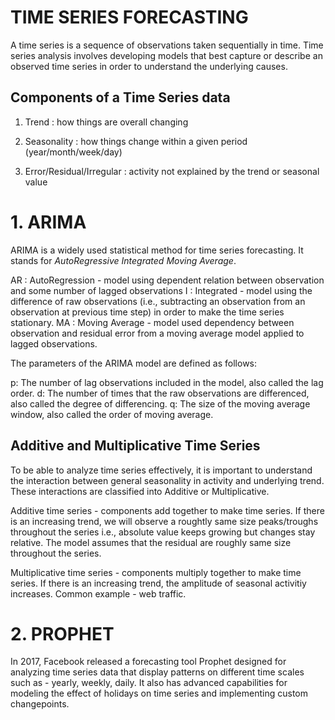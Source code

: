 # TIME SERIES FORECASTING

A time series is a sequence of observations taken sequentially in time. Time series analysis involves developing models that best capture or describe an observed time series in order to understand the underlying causes.

## Components of a Time Series data
1. Trend : how things are overall changing

2. Seasonality : how things change within a given period (year/month/week/day)

3. Error/Residual/Irregular : activity not explained by the trend or seasonal value

# 1. ARIMA

ARIMA is a widely used statistical method for time series forecasting. It stands for *AutoRegressive Integrated Moving Average*. 

AR : AutoRegression - model using dependent relation between observation and some number of lagged observations
I  : Integrated - model using the difference of raw observations (i.e., subtracting an observation from an observation at previous time step) in order to make the time series stationary.
MA : Moving Average - model used dependency between observation and residual error from a moving average model applied to lagged observations.

The parameters of the ARIMA model are defined as follows:

p: The number of lag observations included in the model, also called the lag order.
d: The number of times that the raw observations are differenced, also called the degree of differencing.
q: The size of the moving average window, also called the order of moving average.


## Additive and Multiplicative Time Series 
To be able to analyze time series effectively, it is important to understand the interaction between general seasonality in activity and underlying trend. These interactions are classified into Additive or Multiplicative. 

Additive time series - components add together to make time series. If there is an increasing trend, we will observe a roughtly same size peaks/troughs throughout the series i.e., absolute value keeps growing but changes stay relative. The model assumes that the residual are roughly same size throughout the series.

Multiplicative time series - components multiply together to make time series. If there is an increasing trend, the amplitude of seasonal activitiy increases. Common example - web traffic.


# 2. PROPHET
In 2017, Facebook released a forecasting tool Prophet designed for analyzing time series data that display patterns on different time scales such as - yearly, weekly, daily. It also has advanced capabilities for modeling the effect of holidays on time series and implementing custom changepoints.
